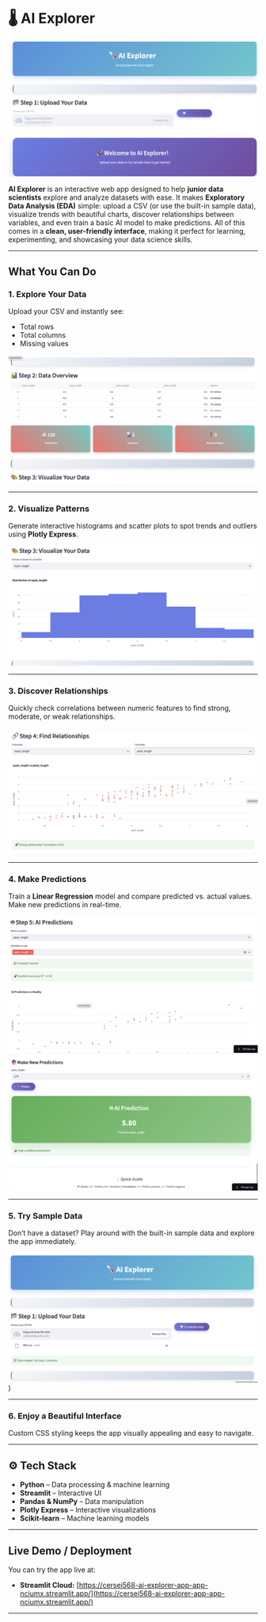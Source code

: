 # 🌡️ AI Explorer

![Screenshot: Live Demo](assets/ai_explorer_demo.png)

**AI Explorer** is an interactive web app designed to help **junior data scientists** explore and analyze datasets with ease. It makes **Exploratory Data Analysis (EDA)** simple: upload a CSV (or use the built-in sample data), visualize trends with beautiful charts, discover relationships between variables, and even train a basic AI model to make predictions. All of this comes in a **clean, user-friendly interface**, making it perfect for learning, experimenting, and showcasing your data science skills.

---

## What You Can Do

### **1. Explore Your Data**
Upload your CSV and instantly see:
- Total rows  
- Total columns  
- Missing values  

![Screenshot: Data Overview](assets/AI_Explorer_2.png)


---

### **2. Visualize Patterns**
Generate interactive histograms and scatter plots to spot trends and outliers using **Plotly Express**.  

![Screenshot: Histogram](assets/AI_Explorer_3.png)  


---

### **3. Discover Relationships**
Quickly check correlations between numeric features to find strong, moderate, or weak relationships.  

![Screenshot: Correlation](assets/AI_Explorer_4.png)

---

### **4. Make Predictions**
Train a **Linear Regression** model and compare predicted vs. actual values. Make new predictions in real-time.  

![Screenshot: AI Predictions](assets/AI_Explorer_5.png)
![Screenshot: AI Predictions](assets/AI_Explorer_6.png)

---

### **5. Try Sample Data**
Don’t have a dataset? Play around with the built-in sample data and explore the app immediately.  

![Screenshot: Sample Data](assets/AI_Explorer_0.png))

---

### **6. Enjoy a Beautiful Interface**
Custom CSS styling keeps the app visually appealing and easy to navigate.  


---

## ⚙️ Tech Stack

- **Python** – Data processing & machine learning  
- **Streamlit** – Interactive UI  
- **Pandas & NumPy** – Data manipulation  
- **Plotly Express** – Interactive visualizations  
- **Scikit-learn** – Machine learning models

---

## Live Demo / Deployment

You can try the app live at:  

- **Streamlit Cloud:** [https://cersei568-ai-explorer-app-app-nciumx.streamlit.app/](https://cersei568-ai-explorer-app-app-nciumx.streamlit.app/)



---